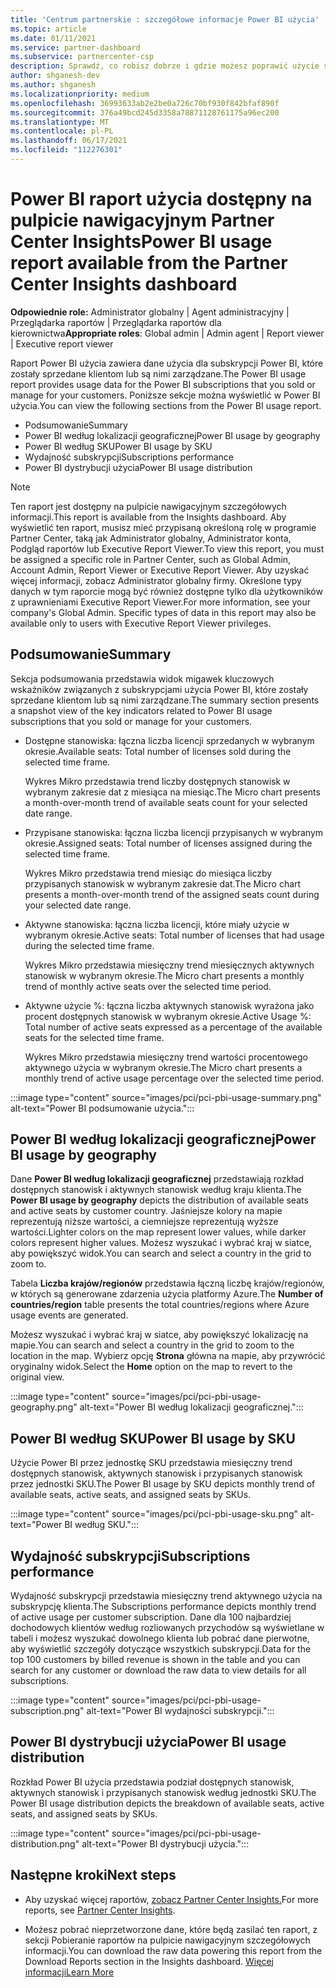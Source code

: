 ```yaml
---
title: 'Centrum partnerskie : szczegółowe informacje Power BI użycia'
ms.topic: article
ms.date: 01/11/2021
ms.service: partner-dashboard
ms.subservice: partnercenter-csp
description: Sprawdź, co robisz dobrze i gdzie możesz poprawić użycie subskrypcji Power BI sprzedaży lub zarządzania nimi dla klientów.
author: shganesh-dev
ms.author: shganesh
ms.localizationpriority: medium
ms.openlocfilehash: 36993633ab2e2be0a726c70bf930f842bfaf890f
ms.sourcegitcommit: 376a49bcd245d3358a78871128761175a96ec200
ms.translationtype: MT
ms.contentlocale: pl-PL
ms.lasthandoff: 06/17/2021
ms.locfileid: "112276301"
---
```

# <a name="power-bi-usage-report-available-from-the-partner-center-insights-dashboard"></a><span data-ttu-id="d4be6-103">Power BI raport użycia dostępny na pulpicie nawigacyjnym Partner Center Insights</span><span class="sxs-lookup"><span data-stu-id="d4be6-103">Power BI usage report available from the Partner Center Insights dashboard</span></span>

<span data-ttu-id="d4be6-104">**Odpowiednie role:** Administrator globalny | Agent administracyjny | Przeglądarka raportów | Przeglądarka raportów dla kierownictwa</span><span class="sxs-lookup"><span data-stu-id="d4be6-104">**Appropriate roles**: Global admin | Admin agent | Report viewer | Executive report viewer</span></span>

<span data-ttu-id="d4be6-105">Raport Power BI użycia zawiera dane użycia dla subskrypcji Power BI, które zostały sprzedane klientom lub są nimi zarządzane.</span><span class="sxs-lookup"><span data-stu-id="d4be6-105">The Power BI usage report provides usage data for the Power BI subscriptions that you sold or manage for your customers.</span></span> <span data-ttu-id="d4be6-106">Poniższe sekcje można wyświetlić w Power BI użycia.</span><span class="sxs-lookup"><span data-stu-id="d4be6-106">You can view the following sections from the Power BI usage report.</span></span>

- <span data-ttu-id="d4be6-107">Podsumowanie</span><span class="sxs-lookup"><span data-stu-id="d4be6-107">Summary</span></span>
- <span data-ttu-id="d4be6-108">Power BI według lokalizacji geograficznej</span><span class="sxs-lookup"><span data-stu-id="d4be6-108">Power BI usage by geography</span></span>
- <span data-ttu-id="d4be6-109">Power BI według SKU</span><span class="sxs-lookup"><span data-stu-id="d4be6-109">Power BI usage by SKU</span></span>
- <span data-ttu-id="d4be6-110">Wydajność subskrypcji</span><span class="sxs-lookup"><span data-stu-id="d4be6-110">Subscriptions performance</span></span>
- <span data-ttu-id="d4be6-111">Power BI dystrybucji użycia</span><span class="sxs-lookup"><span data-stu-id="d4be6-111">Power BI usage distribution</span></span>

 > [!NOTE]
 > <span data-ttu-id="d4be6-112">Ten raport jest dostępny na pulpicie nawigacyjnym szczegółowych informacji.</span><span class="sxs-lookup"><span data-stu-id="d4be6-112">This report is available from the Insights dashboard.</span></span> <span data-ttu-id="d4be6-113">Aby wyświetlić ten raport, musisz mieć przypisaną określoną rolę w programie Partner Center, taką jak Administrator globalny, Administrator konta, Podgląd raportów lub Executive Report Viewer.</span><span class="sxs-lookup"><span data-stu-id="d4be6-113">To view this report, you must be assigned a specific role in Partner Center, such as Global Admin, Account Admin, Report Viewer or Executive Report Viewer.</span></span> <span data-ttu-id="d4be6-114">Aby uzyskać więcej informacji, zobacz Administrator globalny firmy. Określone typy danych w tym raporcie mogą być również dostępne tylko dla użytkowników z uprawnieniami Executive Report Viewer.</span><span class="sxs-lookup"><span data-stu-id="d4be6-114">For more information, see your company's Global Admin. Specific types of data in this report may also be available only to users with Executive Report Viewer privileges.</span></span>

## <a name="summary"></a><span data-ttu-id="d4be6-115">Podsumowanie</span><span class="sxs-lookup"><span data-stu-id="d4be6-115">Summary</span></span>

<span data-ttu-id="d4be6-116">Sekcja podsumowania przedstawia widok migawek kluczowych wskaźników związanych z subskrypcjami użycia Power BI, które zostały sprzedane klientom lub są nimi zarządzane.</span><span class="sxs-lookup"><span data-stu-id="d4be6-116">The summary section presents a snapshot view of the key indicators related to Power BI usage subscriptions that you sold or manage for your customers.</span></span> 

- <span data-ttu-id="d4be6-117">Dostępne stanowiska: łączna liczba licencji sprzedanych w wybranym okresie.</span><span class="sxs-lookup"><span data-stu-id="d4be6-117">Available seats: Total number of licenses sold during the selected time frame.</span></span>

   <span data-ttu-id="d4be6-118">Wykres Mikro przedstawia trend liczby dostępnych stanowisk w wybranym zakresie dat z miesiąca na miesiąc.</span><span class="sxs-lookup"><span data-stu-id="d4be6-118">The Micro chart presents a month-over-month trend of available seats count for your selected date range.</span></span>

- <span data-ttu-id="d4be6-119">Przypisane stanowiska: łączna liczba licencji przypisanych w wybranym okresie.</span><span class="sxs-lookup"><span data-stu-id="d4be6-119">Assigned seats: Total number of licenses assigned during the selected time frame.</span></span>

   <span data-ttu-id="d4be6-120">Wykres Mikro przedstawia trend miesiąc do miesiąca liczby przypisanych stanowisk w wybranym zakresie dat.</span><span class="sxs-lookup"><span data-stu-id="d4be6-120">The Micro chart presents a month-over-month trend of the assigned seats count during your selected date range.</span></span>

- <span data-ttu-id="d4be6-121">Aktywne stanowiska: łączna liczba licencji, które miały użycie w wybranym okresie.</span><span class="sxs-lookup"><span data-stu-id="d4be6-121">Active seats: Total number of licenses that had usage during the selected time frame.</span></span> 

   <span data-ttu-id="d4be6-122">Wykres Mikro przedstawia miesięczny trend miesięcznych aktywnych stanowisk w wybranym okresie.</span><span class="sxs-lookup"><span data-stu-id="d4be6-122">The Micro chart presents a monthly trend of monthly active seats over the selected time period.</span></span>

- <span data-ttu-id="d4be6-123">Aktywne użycie %: łączna liczba aktywnych stanowisk wyrażona jako procent dostępnych stanowisk w wybranym okresie.</span><span class="sxs-lookup"><span data-stu-id="d4be6-123">Active Usage %: Total number of active seats expressed as a percentage of the available seats for the selected time frame.</span></span> 

   <span data-ttu-id="d4be6-124">Wykres Mikro przedstawia miesięczny trend wartości procentowego aktywnego użycia w wybranym okresie.</span><span class="sxs-lookup"><span data-stu-id="d4be6-124">The Micro chart presents a monthly trend of active usage percentage over the selected time period.</span></span>

:::image type="content" source="images/pci/pci-pbi-usage-summary.png" alt-text="Power BI podsumowanie użycia.":::

## <a name="power-bi-usage-by-geography"></a><span data-ttu-id="d4be6-126">Power BI według lokalizacji geograficznej</span><span class="sxs-lookup"><span data-stu-id="d4be6-126">Power BI usage by geography</span></span>

<span data-ttu-id="d4be6-127">Dane **Power BI według lokalizacji geograficznej** przedstawiają rozkład dostępnych stanowisk i aktywnych stanowisk według kraju klienta.</span><span class="sxs-lookup"><span data-stu-id="d4be6-127">The **Power BI usage by geography** depicts the distribution of available seats and active seats by customer country.</span></span> <span data-ttu-id="d4be6-128">Jaśniejsze kolory na mapie reprezentują niższe wartości, a ciemniejsze reprezentują wyższe wartości.</span><span class="sxs-lookup"><span data-stu-id="d4be6-128">Lighter colors on the map represent lower values, while darker colors represent higher values.</span></span> <span data-ttu-id="d4be6-129">Możesz wyszukać i wybrać kraj w siatce, aby powiększyć widok.</span><span class="sxs-lookup"><span data-stu-id="d4be6-129">You can search and select a country in the grid to zoom to.</span></span>

<span data-ttu-id="d4be6-130">Tabela **Liczba krajów/regionów** przedstawia łączną liczbę krajów/regionów, w których są generowane zdarzenia użycia platformy Azure.</span><span class="sxs-lookup"><span data-stu-id="d4be6-130">The **Number of countries/region** table presents the total countries/regions where Azure usage events are generated.</span></span>

<span data-ttu-id="d4be6-131">Możesz wyszukać i wybrać kraj w siatce, aby powiększyć lokalizację na mapie.</span><span class="sxs-lookup"><span data-stu-id="d4be6-131">You can search and select a country in the grid to zoom to the location in the map.</span></span> <span data-ttu-id="d4be6-132">Wybierz opcję **Strona** główna na mapie, aby przywrócić oryginalny widok.</span><span class="sxs-lookup"><span data-stu-id="d4be6-132">Select the **Home** option on the map to revert to the original view.</span></span>

:::image type="content" source="images/pci/pci-pbi-usage-geography.png" alt-text="Power BI według lokalizacji geograficznej.":::

## <a name="power-bi-usage-by-sku"></a><span data-ttu-id="d4be6-134">Power BI według SKU</span><span class="sxs-lookup"><span data-stu-id="d4be6-134">Power BI usage by SKU</span></span>

<span data-ttu-id="d4be6-135">Użycie Power BI przez jednostkę SKU przedstawia miesięczny trend dostępnych stanowisk, aktywnych stanowisk i przypisanych stanowisk przez jednostki SKU.</span><span class="sxs-lookup"><span data-stu-id="d4be6-135">The Power BI usage by SKU depicts monthly trend of available seats, active seats, and assigned seats by SKUs.</span></span>

:::image type="content" source="images/pci/pci-pbi-usage-sku.png" alt-text="Power BI według SKU.":::

## <a name="subscriptions-performance"></a><span data-ttu-id="d4be6-137">Wydajność subskrypcji</span><span class="sxs-lookup"><span data-stu-id="d4be6-137">Subscriptions performance</span></span>

<span data-ttu-id="d4be6-138">Wydajność subskrypcji przedstawia miesięczny trend aktywnego użycia na subskrypcję klienta.</span><span class="sxs-lookup"><span data-stu-id="d4be6-138">The Subscriptions performance depicts monthly trend of active usage per customer subscription.</span></span> <span data-ttu-id="d4be6-139">Dane dla 100 najbardziej dochodowych klientów według rozliowanych przychodów są wyświetlane w tabeli i możesz wyszukać dowolnego klienta lub pobrać dane pierwotne, aby wyświetlić szczegóły dotyczące wszystkich subskrypcji.</span><span class="sxs-lookup"><span data-stu-id="d4be6-139">Data for the top 100 customers by billed revenue is shown in the table and you can search for any customer or download the raw data to view details for all subscriptions.</span></span>

:::image type="content" source="images/pci/pci-pbi-usage-subscription.png" alt-text="Power BI wydajności subskrypcji.":::

## <a name="power-bi-usage-distribution"></a><span data-ttu-id="d4be6-141">Power BI dystrybucji użycia</span><span class="sxs-lookup"><span data-stu-id="d4be6-141">Power BI usage distribution</span></span>

<span data-ttu-id="d4be6-142">Rozkład Power BI użycia przedstawia podział dostępnych stanowisk, aktywnych stanowisk i przypisanych stanowisk według jednostki SKU.</span><span class="sxs-lookup"><span data-stu-id="d4be6-142">The Power BI usage distribution depicts the breakdown of available seats, active seats, and assigned seats by SKUs.</span></span>

:::image type="content" source="images/pci/pci-pbi-usage-distribution.png" alt-text="Power BI dystrybucji użycia.":::

## <a name="next-steps"></a><span data-ttu-id="d4be6-144">Następne kroki</span><span class="sxs-lookup"><span data-stu-id="d4be6-144">Next steps</span></span>

- <span data-ttu-id="d4be6-145">Aby uzyskać więcej raportów, [zobacz Partner Center Insights.](partner-center-insights.md)</span><span class="sxs-lookup"><span data-stu-id="d4be6-145">For more reports, see [Partner Center Insights](partner-center-insights.md).</span></span>

- <span data-ttu-id="d4be6-146">Możesz pobrać nieprzetworzone dane, które będą zasilać ten raport, z sekcji Pobieranie raportów na pulpicie nawigacyjnym szczegółowych informacji.</span><span class="sxs-lookup"><span data-stu-id="d4be6-146">You can download the raw data powering this report from the Download Reports section in the Insights dashboard.</span></span> [<span data-ttu-id="d4be6-147">Więcej informacji</span><span class="sxs-lookup"><span data-stu-id="d4be6-147">Learn More</span></span>](pci-download-reports.md) 
